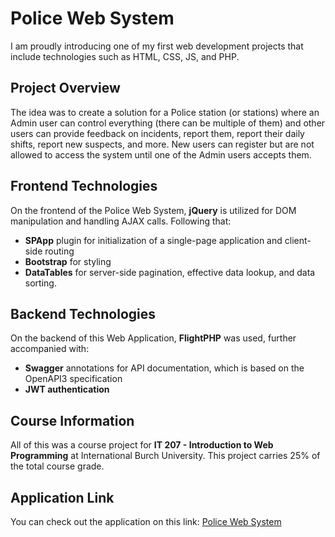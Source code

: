 # Police Web System

I am proudly introducing one of my first web development projects that include technologies such as HTML, CSS, JS, and PHP.

## Project Overview
The idea was to create a solution for a Police station (or stations) where an Admin user can control everything (there can be multiple of them) and other users can provide feedback on incidents, report them, report their daily shifts, report new suspects, and more. New users can register but are not allowed to access the system until one of the Admin users accepts them.

## Frontend Technologies
On the frontend of the Police Web System, **jQuery** is utilized for DOM manipulation and handling AJAX calls. Following that:
- **SPApp** plugin for initialization of a single-page application and client-side routing
- **Bootstrap** for styling
- **DataTables** for server-side pagination, effective data lookup, and data sorting.

## Backend Technologies
On the backend of this Web Application, **FlightPHP** was used, further accompanied with:
- **Swagger** annotations for API documentation, which is based on the OpenAPI3 specification
- **JWT authentication**

## Course Information
All of this was a course project for **IT 207 - Introduction to Web Programming** at International Burch University. This project carries 25% of the total course grade.

## Application Link
You can check out the application on this link: [Police Web System](https://walrus-app-x43wn.ondigitalocean.app)
